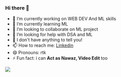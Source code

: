 ### Hi there 👋

<body style = "background: url(https://drive.google.com/file/d/1Ds2KcLNINuGAkb1g4JZWgJaBNJMZDB64/view?usp=sharing) ; background-size : 100% 100% ;">

- 🔭 I’m currently working on WEB DEV And ML skills
- 🌱 I’m currently learning ML
- 👯 I’m looking to collaborate on ML project
- 🤔 I’m looking for help with DSA and ML
- 💬 I don't have anything to tell you!
- 📫 How to reach me: <a href="https://www.linkedin.com/in/ritik-soni/">Linkedin</a>
- 😄 Pronouns: rtk
- ⚡ Fun fact: i can <b>Act as Nawaz, Video Edit </b> too

<img src="https://github-readme-stats.vercel.app/api?username=ritiksoni00&&show_icons=true&title_color=ffffff&icon_color=bb2acf&text_color=daf7dc&bg_color=151515">

